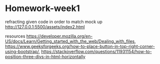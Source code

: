 # Homework-week1

refracting given code in order to match mock up
http://127.0.0.1:5500/assets/index2.html

resources
https://developer.mozilla.org/en-US/docs/Learn/Getting_started_with_the_web/Dealing_with_files,
https://www.geeksforgeeks.org/how-to-place-button-in-top-right-corner-using-bootstrap/,
https://stackoverflow.com/questions/11931154/how-to-position-three-divs-in-html-horizontally
